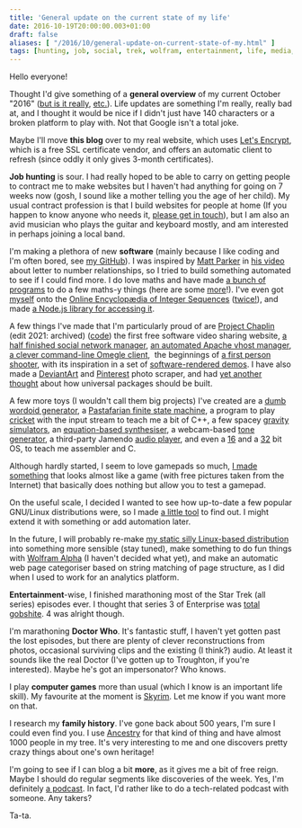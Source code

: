 ```yaml
---
title: 'General update on the current state of my life'
date: 2016-10-19T20:00:00.003+01:00
draft: false
aliases: [ "/2016/10/general-update-on-current-state-of-my.html" ]
tags: [hunting, job, social, trek, wolfram, entertainment, life, media, transgender, games, star, podcast, skyrim, linux, gnu, software, doctor, who, blog, maths]
---
```


Hello everyone!

Thought I'd give something of a **general overview** of my current October "2016" ([but is it really](https://en.wikipedia.org/wiki/Phantom_time_hypothesis), [etc.](https://en.wikipedia.org/wiki/X-Day_(Church_of_the_SubGenius))). Life updates are something I'm really, really bad at, and I thought it would be nice if I didn't just have 140 characters or a broken platform to play with. Not that Google isn't a total joke.


Maybe I'll move **this blog** over to my real website, which uses [Let's Encrypt](https://letsencrypt.org/), which is a free SSL certificate vendor, and offers an automatic client to refresh (since oddly it only gives 3-month certificates).


**Job hunting** is sour. I had really hoped to be able to carry on getting people to contract me to make websites but I haven't had anything for going on 7 weeks now (gosh, I sound like a mother telling you the age of her child). My usual contract profession is that I build websites for people at home (If you happen to know anyone who needs it, [please get in touch](mailto:fromblog@danwdart.uk)), but I am also an avid musician who plays the guitar and keyboard mostly, and am interested in perhaps joining a local band.


I'm making a plethora of new **software** (mainly because I like coding and I'm often bored, see [my GitHub](https://github.com/danwdart/)). I was inspired by [Matt Parker](https://youtube.com/standupmaths) in [his video](https://www.youtube.com/watch?v=LYKn0yUTIU4) about letter to number relationships, so I tried to build something automated to see if I could find more. I do love maths and have made [a bunch of programs](https://github.com/danwdart/projects/tree/master/js/maths) to do a few maths-y things (here are some [more](https://github.com/danwdart/heartish)!). I've even got [myself](https://oeis.org/A275124) onto the [Online Encyclopædia of Integer Sequences](https://oeis.org/) ([twice!](https://oeis.org/A275167)), and made [a Node.js library for accessing it](https://github.com/danwdart/oeis).

A few things I've made that I'm particularly proud of are [Project Chaplin](https://web.archive.org/web/20170306223801/https://projectchaplin.com/login) (edit 2021: archived) ([code](https://github.com/danwdart/projectchaplin)) the first free software video sharing website, [a half finished social network manager](https://github.com/danwdart/pcomm), [an automated Apache vhost manager](https://github.com/danwdart/autopache), [a clever command-line Omegle client](https://github.com/danwdart/omegcli),  the beginnings of [a first person shooter](https://github.com/danwdart/vinski2), with its inspiration in a set of [software-rendered demos](https://github.com/danwdart/fps). I have also made a [DeviantArt](https://github.com/danwdart/scrapeda) and [Pinterest](https://github.com/danwdart/scrapepins) photo scraper, and had [yet another thought](https://github.com/danwdart/software-application-standard) about how universal packages should be built.

A few more toys (I wouldn't call them big projects) I've created are a [dumb wordoid generator](https://github.com/danwdart/anglo), a [Pastafarian finite state machine](https://github.com/danwdart/fsm), a program to play [cricket](https://github.com/danwdart/cricket) with the input stream to teach me a bit of C++, a few spacey [gravity simulators](https://github.com/danwdart/gravity), an [equation-based synthesiser](https://github.com/danwdart/equationsounds), a webcam-based [tone generator](https://github.com/danwdart/movesic), a third-party Jamendo [audio player](https://github.com/danwdart/jammin), and even a [16](https://github.com/danwdart/danos) and a [32](https://github.com/danwdart/danos32) bit OS, to teach me assembler and C.

Although hardly started, I seem to love gamepads so much, [I made something](https://github.com/danwdart/bev) that looks almost like a game (with free pictures taken from the Internet) that basically does nothing but allow you to test a gamepad.

On the useful scale, I decided I wanted to see how up-to-date a few popular GNU/Linux distributions were, so I made [a little tool](https://github.com/danwdart/update-checker) to find out. I might extend it with something or add automation later.

In the future, I will probably re-make [my static silly Linux-based distribution](https://github.com/danwdart/gwallgofrwydd) into something more sensible (stay tuned), make something to do fun things with [Wolfram Alpha](https://www.wolframalpha.com/) (I haven't decided what yet), and make an automatic web page categoriser based on string matching of page structure, as I did when I used to work for an analytics platform.


**Entertainment**\-wise, I finished marathoning most of the Star Trek (all series) episodes ever. I thought that series 3 of Enterprise was [total gobshite](https://www.youtube.com/watch?v=9R89oERKCaU). 4 was alright though.

I'm marathoning **Doctor Who**. It's fantastic stuff, I haven't yet gotten past the lost episodes, but there are plenty of clever reconstructions from photos, occasional surviving clips and the existing (I think?) audio. At least it sounds like the real Doctor (I've gotten up to Troughton, if you're interested). Maybe he's got an impersonator? Who knows.


I play **computer games** more than usual (which I know is an important life skill). My favourite at the moment is [Skyrim](https://elderscrolls.bethesda.net/skyrim). Let me know if you want more on that.

I research my **family history**. I've gone back about 500 years, I'm sure I could even find you. I use [Ancestry](http://www.ancestry.co.uk/) for that kind of thing and have almost 1000 people in my tree. It's very interesting to me and one discovers pretty crazy things about one's own heritage!


I'm going to see if I can blog a bit **more**, as it gives me a bit of free reign. Maybe I should do regular segments like discoveries of the week. Yes, I'm definitely [a podcast](https://www.linuxvoice.com/category/podcasts/). In fact, I'd rather like to do a tech-related podcast with someone. Any takers?

Ta-ta.